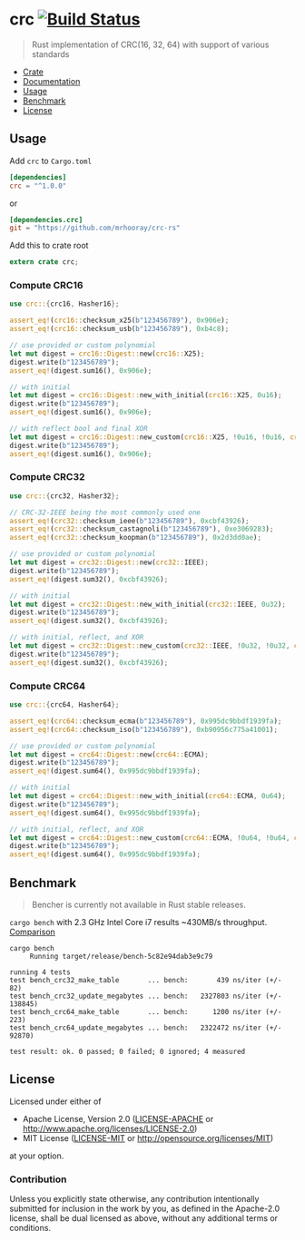 # crc [![Build Status](https://travis-ci.org/mrhooray/crc-rs.svg?branch=master)](https://travis-ci.org/mrhooray/crc-rs)
> Rust implementation of CRC(16, 32, 64) with support of various standards

* [Crate](https://crates.io/crates/crc)
* [Documentation](https://docs.rs/crc/)
* [Usage](#usage)
* [Benchmark](#benchmark)
* [License](#license)

## Usage
Add `crc` to `Cargo.toml`
```toml
[dependencies]
crc = "^1.0.0"
```
or
```toml
[dependencies.crc]
git = "https://github.com/mrhooray/crc-rs"
```

Add this to crate root
```rust
extern crate crc;
```

### Compute CRC16
```rust
use crc::{crc16, Hasher16};

assert_eq!(crc16::checksum_x25(b"123456789"), 0x906e);
assert_eq!(crc16::checksum_usb(b"123456789"), 0xb4c8);

// use provided or custom polynomial
let mut digest = crc16::Digest::new(crc16::X25);
digest.write(b"123456789");
assert_eq!(digest.sum16(), 0x906e);

// with initial
let mut digest = crc16::Digest::new_with_initial(crc16::X25, 0u16);
digest.write(b"123456789");
assert_eq!(digest.sum16(), 0x906e);

// with reflect bool and final XOR
let mut digest = crc16::Digest::new_custom(crc16::X25, !0u16, !0u16, crc::CalcType::Reverse);
digest.write(b"123456789");
assert_eq!(digest.sum16(), 0x906e);
```

### Compute CRC32
```rust
use crc::{crc32, Hasher32};

// CRC-32-IEEE being the most commonly used one
assert_eq!(crc32::checksum_ieee(b"123456789"), 0xcbf43926);
assert_eq!(crc32::checksum_castagnoli(b"123456789"), 0xe3069283);
assert_eq!(crc32::checksum_koopman(b"123456789"), 0x2d3dd0ae);

// use provided or custom polynomial
let mut digest = crc32::Digest::new(crc32::IEEE);
digest.write(b"123456789");
assert_eq!(digest.sum32(), 0xcbf43926);

// with initial
let mut digest = crc32::Digest::new_with_initial(crc32::IEEE, 0u32);
digest.write(b"123456789");
assert_eq!(digest.sum32(), 0xcbf43926);

// with initial, reflect, and XOR
let mut digest = crc32::Digest::new_custom(crc32::IEEE, !0u32, !0u32, crc::CalcType::Reverse);
digest.write(b"123456789");
assert_eq!(digest.sum32(), 0xcbf43926);
```

### Compute CRC64
```rust
use crc::{crc64, Hasher64};

assert_eq!(crc64::checksum_ecma(b"123456789"), 0x995dc9bbdf1939fa);
assert_eq!(crc64::checksum_iso(b"123456789"), 0xb90956c775a41001);

// use provided or custom polynomial
let mut digest = crc64::Digest::new(crc64::ECMA);
digest.write(b"123456789");
assert_eq!(digest.sum64(), 0x995dc9bbdf1939fa);

// with initial
let mut digest = crc64::Digest::new_with_initial(crc64::ECMA, 0u64);
digest.write(b"123456789");
assert_eq!(digest.sum64(), 0x995dc9bbdf1939fa);

// with initial, reflect, and XOR
let mut digest = crc64::Digest::new_custom(crc64::ECMA, !0u64, !0u64, crc::CalcType::Reverse);
digest.write(b"123456789");
assert_eq!(digest.sum64(), 0x995dc9bbdf1939fa);
```

## Benchmark
> Bencher is currently not available in Rust stable releases.

`cargo bench` with 2.3 GHz Intel Core i7 results ~430MB/s throughput. [Comparison](http://create.stephan-brumme.com/crc32/)
```
cargo bench
     Running target/release/bench-5c82e94dab3e9c79

running 4 tests
test bench_crc32_make_table       ... bench:       439 ns/iter (+/- 82)
test bench_crc32_update_megabytes ... bench:   2327803 ns/iter (+/- 138845)
test bench_crc64_make_table       ... bench:      1200 ns/iter (+/- 223)
test bench_crc64_update_megabytes ... bench:   2322472 ns/iter (+/- 92870)

test result: ok. 0 passed; 0 failed; 0 ignored; 4 measured
```

## License

Licensed under either of

 * Apache License, Version 2.0 ([LICENSE-APACHE](LICENSE-APACHE) or http://www.apache.org/licenses/LICENSE-2.0)
 * MIT License ([LICENSE-MIT](LICENSE-MIT) or http://opensource.org/licenses/MIT)

at your option.

### Contribution

Unless you explicitly state otherwise, any contribution intentionally submitted
for inclusion in the work by you, as defined in the Apache-2.0 license, shall be dual licensed as above, without any
additional terms or conditions.
